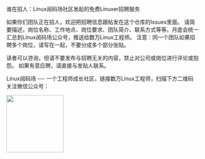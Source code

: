 谁在招人：Linux阅码场社区发起的免费Linuxer招聘服务

如果你们团队正在招人，欢迎把招聘信息跟帖发在这个仓库的Issues里面。 请简要描述，岗位名称、工作地点、岗位要求、团队简介、联系方式等等。月底会统一汇总到Linux阅码场公众号，推送给数万Linux工程师。
注意：同一个团队如果招聘多个岗位，请写在一起，不要分成多个部分张贴。

读者可以咨询，但请不要发布与招聘无关的内容，禁止对公司或岗位进行评论或抱怨。 如果有意应聘，请直接与发贴人联系。


Linux阅码场  ---  一个工程师成长社区，链接数万Linux工程师，扫描下方二维码关注微信公众号：


<a href="url"><img src="https://img-blog.csdn.net/20150511145027755?watermark/2/text/aHR0cDovL2Jsb2cuY3Nkbi5uZXQvMjFjbmJhbw==/font/5a6L5L2T/fontsize/400/fill/I0JBQkFCMA==/dissolve/70/gravity/Center" align="left" height="150" width="150" ></a>
